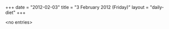 +++
date = "2012-02-03"
title = "3 February 2012 (Friday)"
layout = "daily-diet"
+++


\<no entries\>


